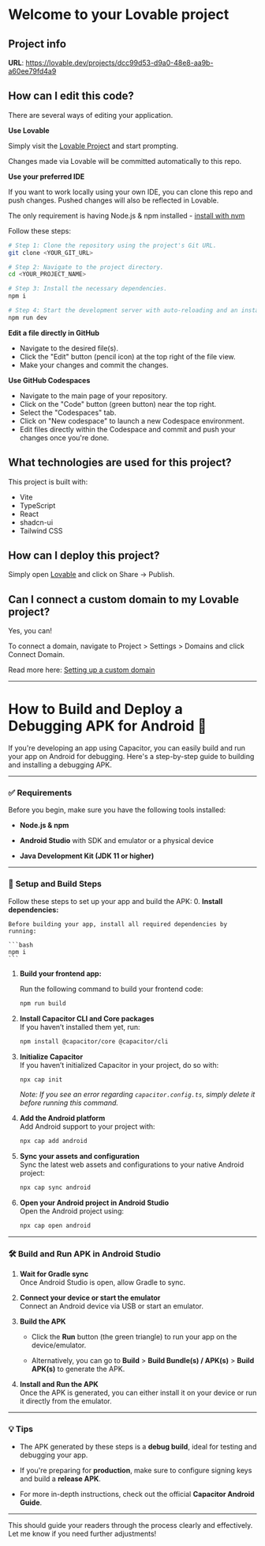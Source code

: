 # Welcome to your Lovable project

## Project info

**URL**: https://lovable.dev/projects/dcc99d53-d9a0-48e8-aa9b-a60ee79fd4a9

## How can I edit this code?

There are several ways of editing your application.

**Use Lovable**

Simply visit the [Lovable Project](https://lovable.dev/projects/dcc99d53-d9a0-48e8-aa9b-a60ee79fd4a9) and start prompting.

Changes made via Lovable will be committed automatically to this repo.

**Use your preferred IDE**

If you want to work locally using your own IDE, you can clone this repo and push changes. Pushed changes will also be reflected in Lovable.

The only requirement is having Node.js & npm installed - [install with nvm](https://github.com/nvm-sh/nvm#installing-and-updating)

Follow these steps:

```sh
# Step 1: Clone the repository using the project's Git URL.
git clone <YOUR_GIT_URL>

# Step 2: Navigate to the project directory.
cd <YOUR_PROJECT_NAME>

# Step 3: Install the necessary dependencies.
npm i

# Step 4: Start the development server with auto-reloading and an instant preview.
npm run dev
```

**Edit a file directly in GitHub**

- Navigate to the desired file(s).
- Click the "Edit" button (pencil icon) at the top right of the file view.
- Make your changes and commit the changes.

**Use GitHub Codespaces**

- Navigate to the main page of your repository.
- Click on the "Code" button (green button) near the top right.
- Select the "Codespaces" tab.
- Click on "New codespace" to launch a new Codespace environment.
- Edit files directly within the Codespace and commit and push your changes once you're done.

## What technologies are used for this project?

This project is built with:

- Vite
- TypeScript
- React
- shadcn-ui
- Tailwind CSS

## How can I deploy this project?

Simply open [Lovable](https://lovable.dev/projects/dcc99d53-d9a0-48e8-aa9b-a60ee79fd4a9) and click on Share -> Publish.

## Can I connect a custom domain to my Lovable project?

Yes, you can!

To connect a domain, navigate to Project > Settings > Domains and click Connect Domain.

Read more here: [Setting up a custom domain](https://docs.lovable.dev/tips-tricks/custom-domain#step-by-step-guide)

---

# How to Build and Deploy a Debugging APK for Android 📱

If you're developing an app using Capacitor, you can easily build and run your app on Android for debugging. Here's a step-by-step guide to building and installing a debugging APK.

---

### ✅ **Requirements**

Before you begin, make sure you have the following tools installed:

-   **Node.js & npm**
    
-   **Android Studio** with SDK and emulator or a physical device
    
-   **Java Development Kit (JDK 11 or higher)**
    

---

### 🧩 **Setup and Build Steps**

Follow these steps to set up your app and build the APK:
0.  **Install dependencies:**
    
    Before building your app, install all required dependencies by running:
    
    ```bash
    npm i
    ```
    
1.  **Build your frontend app:**
    
    Run the following command to build your frontend code:
    
    ```bash
    npm run build
    ```
    
2.  **Install Capacitor CLI and Core packages**  
    If you haven’t installed them yet, run:
    
    ```bash
    npm install @capacitor/core @capacitor/cli
    ```
    
3.  **Initialize Capacitor**  
    If you haven’t initialized Capacitor in your project, do so with:
    
    ```bash
    npx cap init
    ```
    
    *Note: If you see an error regarding `capacitor.config.ts`, simply delete it before running this command.*
    
4.  **Add the Android platform**  
    Add Android support to your project with:
    
    ```bash
    npx cap add android
    ```
    
5.  **Sync your assets and configuration**  
    Sync the latest web assets and configurations to your native Android project:
    
    ```bash
    npx cap sync android
    ```
    
6.  **Open your Android project in Android Studio**  
    Open the Android project using:
    
    ```bash
    npx cap open android
    ```
    

---

### 🛠 **Build and Run APK in Android Studio**

1.  **Wait for Gradle sync**  
    Once Android Studio is open, allow Gradle to sync.
    
2.  **Connect your device or start the emulator**  
    Connect an Android device via USB or start an emulator.
    
3.  **Build the APK**
    
    -   Click the **Run** button (the green triangle) to run your app on the device/emulator.
        
    -   Alternatively, you can go to **Build** > **Build Bundle(s) / APK(s)** > **Build APK(s)** to generate the APK.
        
4.  **Install and Run the APK**  
    Once the APK is generated, you can either install it on your device or run it directly from the emulator.
    

---

### 💡 **Tips**

-   The APK generated by these steps is a **debug build**, ideal for testing and debugging your app.
    
-   If you're preparing for **production**, make sure to configure signing keys and build a **release APK**.
    
-   For more in-depth instructions, check out the official **Capacitor Android Guide**.
    

---

This should guide your readers through the process clearly and effectively. Let me know if you need further adjustments!
